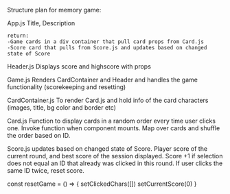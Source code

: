Structure plan for memory game:

App.js
Title, Description

    return:
    -Game cards in a div container that pull card props from Card.js
    -Score card that pulls from Score.js and updates based on changed state of Score

Header.js
Displays score and highscore with props

Game.js
Renders CardContainer and Header and handles the game functionality (scorekeeping and resetting)

CardContainer.js
To render Card.js and hold info of the card characters (images, title, bg color and border etc)

Card.js
Function to display cards in a random order every time user clicks one. Invoke function when component mounts. Map over cards and shuffle the order based on ID.

Score.js
updates based on changed state of Score. Player score of the current round, and best score of the session displayed. Score +1 if selection does not equal an ID that already was clicked in this round. If user clicks the same ID twice, reset score.

const resetGame = () => {
setClickedChars([])
setCurrentScore(0)
}
